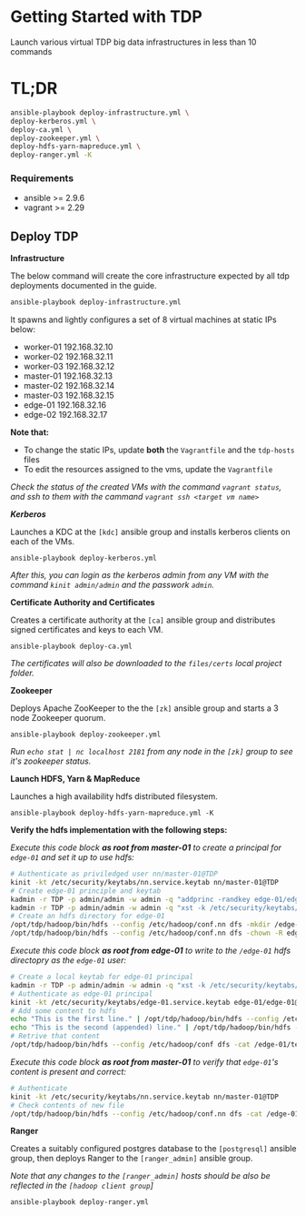 # Getting Started with TDP

Launch various virtual TDP big data infrastructures in less than 10 commands

# TL;DR
```bash
ansible-playbook deploy-infrastructure.yml \
deploy-kerberos.yml \
deploy-ca.yml \
deploy-zookeeper.yml \
deploy-hdfs-yarn-mapreduce.yml \
deploy-ranger.yml -K
```
### Requirements
- ansible >= 2.9.6
- vagrant >= 2.29

## Deploy TDP

**Infrastructure**

The below command will create the core infrastructure expected by all tdp deployments documented in the guide.

```bash
ansible-playbook deploy-infrastructure.yml
```
It spawns and lightly configures a set of 8 virtual machines at static IPs below:

* worker-01 192.168.32.10
* worker-02 192.168.32.11
* worker-03 192.168.32.12
* master-01 192.168.32.13
* master-02 192.168.32.14
* master-03 192.168.32.15
* edge-01 192.168.32.16
* edge-02 192.168.32.17

**Note that:**
- To change the static IPs, update **both** the `Vagrantfile` and the `tdp-hosts` files
- To edit the resources assigned to the vms, update the `Vagrantfile`

*Check the status of the created VMs with the command `vagrant status`, and ssh to them with the cammand `vagrant ssh <target vm name>`*

***Kerberos***

Launches a KDC at the `[kdc]` ansible group and installs kerberos clients on each of the VMs.

```
ansible-playbook deploy-kerberos.yml
```

*After this, you can login as the kerberos admin from any VM with the command `kinit admin/admin` and the passwork `admin`.*

**Certificate Authority and Certificates**

Creates a certificate authority at the `[ca]` ansible group and distributes signed certificates and keys to each VM.

```
ansible-playbook deploy-ca.yml
```

*The certificates will also be downloaded to the `files/certs` local project folder.*

**Zookeeper**

Deploys Apache ZooKeeper to the the `[zk]` ansible group and starts a 3 node Zookeeper quorum.
  

```
ansible-playbook deploy-zookeeper.yml
```

*Run `echo stat | nc localhost 2181` from any node in the `[zk]` group to see it's zookeeper status.*

**Launch HDFS, Yarn & MapReduce**

Launches a high availability hdfs distributed filesystem. 

```
ansible-playbook deploy-hdfs-yarn-mapreduce.yml -K
```

**Verify the hdfs implementation with the following steps:**
    
*Execute this code block **as root from master-01** to create a principal for `edge-01` and set it up to use hdfs:*

```bash
# Authenticate as priviledged user nn/master-01@TDP
kinit -kt /etc/security/keytabs/nn.service.keytab nn/master-01@TDP
# Create edge-01 principle and keytab
kadmin -r TDP -p admin/admin -w admin -q "addprinc -randkey edge-01/edge-01@TDP"
kadmin -r TDP -p admin/admin -w admin -q "xst -k /etc/security/keytabs/edge-01.service.keytab edge-01/edge-01@TDP"
# Create an hdfs directory for edge-01
/opt/tdp/hadoop/bin/hdfs --config /etc/hadoop/conf.nn dfs -mkdir /edge-01
/opt/tdp/hadoop/bin/hdfs --config /etc/hadoop/conf.nn dfs -chown -R edge-01:hadoop /edge-01
```

*Execute this code block **as root from edge-01** to write to the `/edge-01` hdfs directopry as the `edge-01` user:*

```bash
# Create a local keytab for edge-01 principal
kadmin -r TDP -p admin/admin -w admin -q "xst -k /etc/security/keytabs/edge-01.service.keytab edge-01/edge-01@TDP"
# Authenticate as edge-01 principal
kinit -kt /etc/security/keytabs/edge-01.service.keytab edge-01/edge-01@TDP
# Add some content to hdfs
echo "This is the first line." | /opt/tdp/hadoop/bin/hdfs --config /etc/hadoop/conf dfs -put - /edge-01/testFile
echo "This is the second (appended) line." | /opt/tdp/hadoop/bin/hdfs --config /etc/hadoop/conf dfs -appendToFile - /edge-01/testFile
# Retrive that content
/opt/tdp/hadoop/bin/hdfs --config /etc/hadoop/conf dfs -cat /edge-01/testFile
```

*Execute this code block **as root from master-01** to verify that `edge-01`'s content is present and correct:*

```bash
# Authenticate
kinit -kt /etc/security/keytabs/nn.service.keytab nn/master-01@TDP
# Check contents of new file
/opt/tdp/hadoop/bin/hdfs --config /etc/hadoop/conf.nn dfs -cat /edge-01/testFile
```

**Ranger**

Creates a suitably configured postgres database to the `[postgresql]` ansible group, then deploys Ranger to the `[ranger_admin]` ansible group.

*Note that any changes to the `[ranger_admin]` hosts should be also be reflected in the `[hadoop client group`]*
  

```
ansible-playbook deploy-ranger.yml
```
